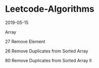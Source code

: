 # Leetcode-Algorithms
2019-05-15

Array

27	Remove Element	

26	Remove Duplicates from Sorted Array

80	Remove Duplicates from Sorted Array II
